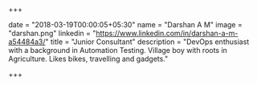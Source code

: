 +++

date = "2018-03-19T00:00:05+05:30"
name = "Darshan A M"
image = "darshan.png"
linkedin = "https://www.linkedin.com/in/darshan-a-m-a54484a3/"
title = "Junior Consultant"
description = "DevOps enthusiast with a background in Automation Testing. Village boy with roots in Agriculture. Likes bikes, travelling and gadgets."

+++
